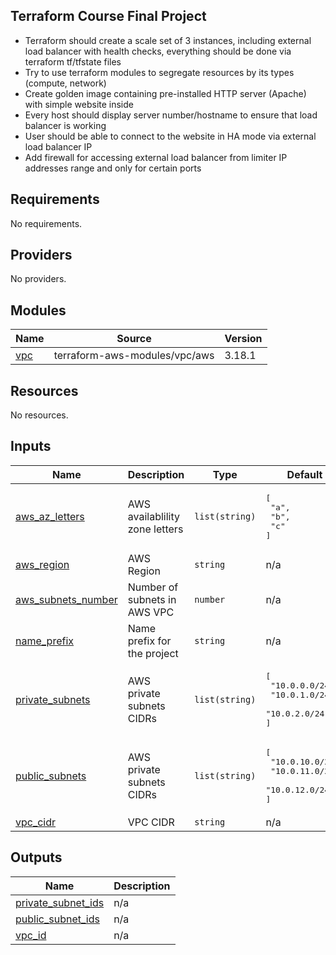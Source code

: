 ## Terraform Course Final Project
 - Terraform should create a scale set of 3 instances, including external load balancer with health checks, everything should be done via terraform tf/tfstate files
 - Try to use terraform modules to segregate resources by its types (compute, network)
 - Create golden image containing pre-installed HTTP server (Apache) with simple website inside
 - Every host should display server number/hostname to ensure that load balancer is working
 - User should be able to connect to the website in HA mode via external load balancer IP
 - Add firewall for accessing external load balancer from limiter IP addresses range and only for certain ports
<!-- BEGIN_TF_DOCS -->
## Requirements

No requirements.

## Providers

No providers.

## Modules

| Name | Source | Version |
|------|--------|---------|
| <a name="module_vpc"></a> [vpc](#module\_vpc) | terraform-aws-modules/vpc/aws | 3.18.1 |

## Resources

No resources.

## Inputs

| Name | Description | Type | Default | Required |
|------|-------------|------|---------|:--------:|
| <a name="input_aws_az_letters"></a> [aws\_az\_letters](#input\_aws\_az\_letters) | AWS availablility zone letters | `list(string)` | <pre>[<br>  "a",<br>  "b",<br>  "c"<br>]</pre> | no |
| <a name="input_aws_region"></a> [aws\_region](#input\_aws\_region) | AWS Region | `string` | n/a | yes |
| <a name="input_aws_subnets_number"></a> [aws\_subnets\_number](#input\_aws\_subnets\_number) | Number of subnets in AWS VPC | `number` | n/a | yes |
| <a name="input_name_prefix"></a> [name\_prefix](#input\_name\_prefix) | Name prefix for the project | `string` | n/a | yes |
| <a name="input_private_subnets"></a> [private\_subnets](#input\_private\_subnets) | AWS private subnets CIDRs | `list(string)` | <pre>[<br>  "10.0.0.0/24",<br>  "10.0.1.0/24",<br>  "10.0.2.0/24"<br>]</pre> | no |
| <a name="input_public_subnets"></a> [public\_subnets](#input\_public\_subnets) | AWS private subnets CIDRs | `list(string)` | <pre>[<br>  "10.0.10.0/24",<br>  "10.0.11.0/24",<br>  "10.0.12.0/24"<br>]</pre> | no |
| <a name="input_vpc_cidr"></a> [vpc\_cidr](#input\_vpc\_cidr) | VPC CIDR | `string` | n/a | yes |

## Outputs

| Name | Description |
|------|-------------|
| <a name="output_private_subnet_ids"></a> [private\_subnet\_ids](#output\_private\_subnet\_ids) | n/a |
| <a name="output_public_subnet_ids"></a> [public\_subnet\_ids](#output\_public\_subnet\_ids) | n/a |
| <a name="output_vpc_id"></a> [vpc\_id](#output\_vpc\_id) | n/a |
<!-- END_TF_DOCS --> 